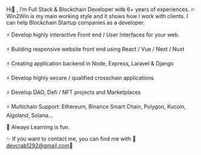 
Hi👋 , I’m Full Stack & Blockchain Developer witb 6+ years of experiences.
🔥 Win2Win is my main working style and it shows how I work with clients. I can help Blockchain Startup companies as a developer.

⚡ Develop highly interactive Front end / User Interfaces for your web.

⚡ Building responsive website front end using React / Vue / Next / Nuxt

⚡ Creating application backend in Node, Express, Laravel & Django

⚡ Develop highly secure / qualified crosschain applications

⚡ Develop DAO, Defi / NFT projects and Marketplaces

⚡ Multichain Support: Ethereum, Binance Smart Chain, Polygon, Kucoin, Algoland, Solana...

💞️ Always Learning is fun.

✨ If you want to contact me, you can find me with 
    👋devcrab1292@gmail.com👋
<!---
daro1202/daro1202 is a ✨ special ✨ repository because its `README.md` (this file) appears on your GitHub profile.
You can click the Preview link to take a look at your changes.
--->
